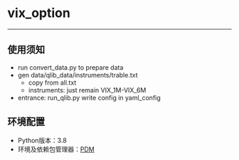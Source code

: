 # vix_option

---
## 使用须知
- run convert_data.py to prepare data
- gen data/qlib_data/instruments/trable.txt
  - copy from all.txt
  - instruments: just remain VIX_1M-VIX_6M
- entrance: run_qlib.py write config in yaml_config

## 环境配置

- Python版本：3.8
- 环境及依赖包管理器：[PDM](https://pdm.fming.dev/latest/)
